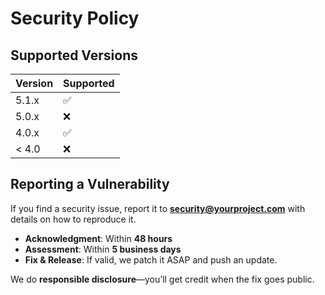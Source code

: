 # Security Policy

## Supported Versions

| Version | Supported |
| ------- | --------- |
| 5.1.x   | ✅       |
| 5.0.x   | ❌       |
| 4.0.x   | ✅       |
| < 4.0   | ❌       |

## Reporting a Vulnerability

If you find a security issue, report it to **security@yourproject.com** with details on how to reproduce it.

- **Acknowledgment**: Within **48 hours**
- **Assessment**: Within **5 business days**
- **Fix & Release**: If valid, we patch it ASAP and push an update.

We do **responsible disclosure**—you’ll get credit when the fix goes public.

